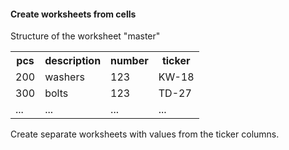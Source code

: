<h4>Create worksheets from cells</h4>
<p>Structure of the worksheet "master"</p>
<table style="width:100%">
  <tr>
    <th>pcs</th>
    <th>description</th>
    <th>number</th>
    <th>ticker</th>
  </tr>
  <tr>
    <td>200</td>
    <td>washers</td>
    <td>123</td>
    <td>KW-18</td>
  </tr>
  <tr>
    <td>300</td>
    <td>bolts</td>
    <td>123</td>
    <td>TD-27</td>
  </tr>
  <tr>
    <td>...</td>
    <td>...</td>
    <td>...</td>
    <td>...</td>
  </tr>
</table>

<p>Create separate worksheets with values from the ticker columns.</p>
